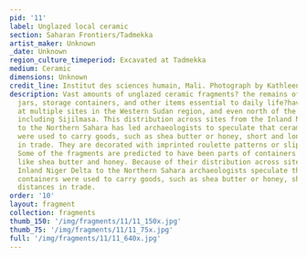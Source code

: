 ```yaml
---
pid: '11'
label: Unglazed local ceramic
section: Saharan Frontiers/Tadmekka
artist_maker: Unknown
_date: Unknown
region_culture_timeperiod: Excavated at Tadmekka
medium: Ceramic
dimensions: Unknown
credit_line: Institut des sciences humain, Mali. Photograph by Kathleen Bickford Berzock
description: Vast amounts of unglazed ceramic fragments? the remains of bottles, bowls,
  jars, storage containers, and other items essential to daily life?have been excavated
  at multiple sites in the Western Sudan region, and even north of the Sahara at sites
  including Sijilmasa. This distribution across sites from the Inland Niger Delta
  to the Northern Sahara has led archaeologists to speculate that ceramic containers
  were used to carry goods, such as shea butter or honey, short and long distances
  in trade. They are decorated with imprinted roulette patterns or slip-painted motifs.
  Some of the fragments are predicted to have been parts of containers for products
  like shea butter and honey. Because of their distribution across sites from the
  Inland Niger Delta to the Northern Sahara archaeologists speculate that ceramic
  containers were used to carry goods, such as shea butter or honey, short and long
  distances in trade.
order: '10'
layout: fragment
collection: fragments
thumb_150: '/img/fragments/11/11_150x.jpg'
thumb_75: '/img/fragments/11/11_75x.jpg'
full: '/img/fragments/11/11_640x.jpg'
---
```

